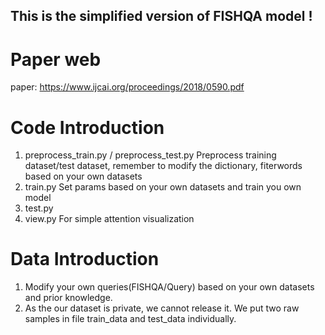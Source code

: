 ## This is the simplified version of FISHQA model !

# Paper web
paper: https://www.ijcai.org/proceedings/2018/0590.pdf


# Code Introduction 

 1. preprocess_train.py / preprocess_test.py
 Preprocess training dataset/test dataset, remember to modify the dictionary, fiterwords based on your own datasets
 2. train.py
Set params based on your own datasets and train you own model
3. test.py 
4. view.py
For simple attention visualization 

# Data Introduction 
1. Modify your own queries(FISHQA/Query) based on your own datasets and prior knowledge.
2. As the our dataset is private, we cannot release it. We put two raw samples in file train_data and test_data individually.
